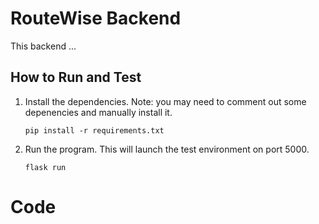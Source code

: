 # RouteWise Backend
This backend ...

## How to Run and Test
1. Install the dependencies. Note: you may need to comment out some depenencies and manually install it.

    ``` 
    pip install -r requirements.txt 
    ```

        
2. Run the program. This will launch the test environment on port 5000.

    ` flask run `

# Code

